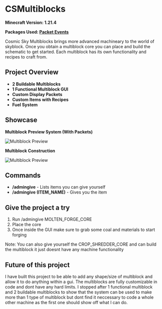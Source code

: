 # CSMultiblocks

**Minecraft Version: 1.21.4**

**Packages Used: [Packet Events](https://github.com/retrooper/packetevents)**

Cosmic Sky Multiblocks brings more advanced machineary to the world of skyblock. Once you obtain a multiblock core you can place and build the schematic to get started. Each multiblock has its own functionality and recipes to craft from.


Project Overview
-

- **2 Buildable Multiblocks**
- **1 Functional Multiblock GUI**
- **Custom Display Packets**
- **Custom Items with Recipes**
- **Fuel System**

Showcase
-

**Multiblock Preview System (With Packets)**

![Multiblock Preview](https://media3.giphy.com/media/v1.Y2lkPTc5MGI3NjExYnpzeTl2bXh5dmd1a2J1b2Z3cGdsejZ4aXdpNWN4Y2N4Zjc0Nm5jaSZlcD12MV9pbnRlcm5hbF9naWZfYnlfaWQmY3Q9Zw/1OR9rAUsK4OsNQr2MQ/giphy.gif)

**Multiblock Construction**

![Multiblock Preview](https://media3.giphy.com/media/v1.Y2lkPTc5MGI3NjExM21tN3ZpM2d6cG1hb2VxYjhsYTFmbzZ5OGt6bzJ3eGlydDJ0ZWxqNCZlcD12MV9pbnRlcm5hbF9naWZfYnlfaWQmY3Q9Zw/BYTIHb5H68T1wobYIS/giphy.gif)

## Commands

- **/admingive** - Lists items you can give yourself
- **/admingive (ITEM_NAME)** - Gives you the item

## Give the project a try

1. Run /admingive MOLTEN_FORGE_CORE
2. Place the core
3. Once inside the GUI make sure to grab some coal and materials to start forging

Note: You can also give yourself the CROP_SHREDDER_CORE and can build the multiblock it just doesnt have any machine functionality

Future of this project
-

I have built this project to be able to add any shape/size of multiblock and allow it to do anything within a gui. The multiblocks are fully customizable in code and dont have any hard limits. I stopped after 1 functional multiblock and 2 buildable multiblocks to show that the system can be used to make more than 1 type of multiblock but dont find it neccessary to code a whole other machine as the first one should show off what I can do.